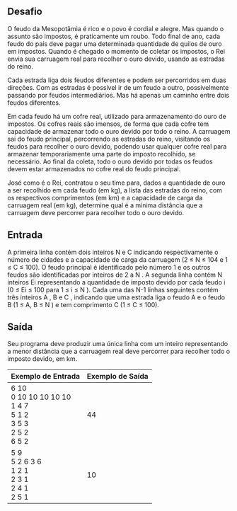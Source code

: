 ## Desafio

O feudo da Mesopotâmia é rico e o povo é cordial e alegre. Mas quando o
assunto são impostos, é praticamente um roubo. Todo final de ano, cada feudo
do país deve pagar uma determinada quantidade de quilos de ouro em impostos.
Quando é chegado o momento de coletar os impostos, o Rei envia sua carruagem
real para recolher o ouro devido, usando as estradas do reino.

Cada estrada liga dois feudos diferentes e podem ser percorridos em duas
direções. Com as estradas é possível ir de um feudo a outro, possivelmente
passando por feudos intermediários. Mas há apenas um caminho entre dois feudos
diferentes.

Em cada feudo há um cofre real, utilizado para armazenamento do ouro de
impostos. Os cofres reais são imensos, de forma que cada cofre tem capacidade
de armazenar todo o ouro devido por todo o reino. A carruagem sai do feudo
principal, percorrendo as estradas do reino, visitando os feudos para recolher
o ouro devido, podendo usar qualquer cofre real para armazenar temporariamente
uma parte do imposto recolhido, se necessário. Ao final da coleta, todo o ouro
devido por todas os feudos devem estar armazenados no cofre real do feudo
principal.

José como é o Rei, contratou o seu time para, dados a quantidade de ouro a ser
recolhido em cada feudo (em kg), a lista das estradas do reino, com os
respectivos comprimentos (em km) e a capacidade de carga da carruagem real
(em kg), determine qual é a mínima distância que a carruagem deve percorrer
para recolher todo o ouro devido.

## Entrada

A primeira linha contém dois inteiros N e C indicando respectivamente o número
de cidades e a capacidade de carga da carruagem (2 ≤ N ≤ 104 e 1 ≤ C ≤ 100). O
feudo principal é identificado pelo número 1 e os outros feudos são identificadas por inteiros de 2 a N . A segunda linha contém N inteiros Ei representando a quantidade de imposto devido por cada feudo i (0 ≤ Ei ≤ 100 para 1 ≤ i ≤ N ). Cada uma das N-1 linhas seguintes contém três inteiros A , B e C , indicando que uma estrada liga o feudo A e o feudo B (1 ≤ A, B ≤ N ) e tem comprimento C (1 ≤ C ≤ 100).

## Saída

Seu programa deve produzir uma única linha com um inteiro representando a menor
distância que a carruagem real deve percorrer para recolher todo o imposto
devido, em km.

 | Exemplo de Entrada | Exemplo de Saída|
| ---|--- |
| 6 10<br />0 10 10 10 10 10<br />1 4 7<br />5 1 2<br />3 5 3<br />2 5 2<br />6 5 2 | 44 |
| 5 9<br />5 2 6 3 6<br />1 2 1<br />2 3 1<br />2 4 1<br />2 5 1 | 10 |
